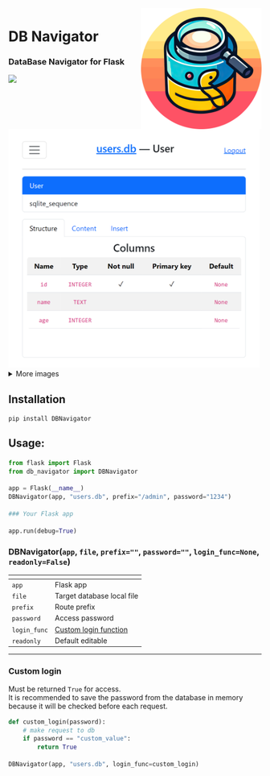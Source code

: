 <img src="https://raw.githubusercontent.com/SuperZombi/DBNavigator/main/github/images/logo.png" width="240" align="right">

# DB Navigator
### DataBase Navigator for Flask
<img src="https://shields.io/badge/version-v0.1.1-blue"><br>

<img width="500px" src="https://raw.githubusercontent.com/SuperZombi/DBNavigator/main/github/images/preview.png">

<details>
<summary>More images</summary>
<img width="500px" src="https://raw.githubusercontent.com/SuperZombi/DBNavigator/main/github/images/preview_dark.png">
<img width="500px" src="https://raw.githubusercontent.com/SuperZombi/DBNavigator/main/github/images/preview_edit.png">
<img width="500px" src="https://raw.githubusercontent.com/SuperZombi/DBNavigator/main/github/images/preview_sql.png">
</details>


## Installation
```
pip install DBNavigator
```

## Usage:
```python
from flask import Flask
from db_navigator import DBNavigator

app = Flask(__name__)
DBNavigator(app, "users.db", prefix="/admin", password="1234")

### Your Flask app

app.run(debug=True)
```

### DBNavigator(`app`, `file`, `prefix=""`, `password=""`, `login_func=None`, `readonly=False`)
| <!-- --> | <!-- --> |
|----------|----------|
| `app`    | Flask app |
| `file`   | Target database local file|
| `prefix`   | Route prefix |
| `password`   | Access password |
| `login_func`   | [Custom login function](#custom-login) |
| `readonly`   | Default editable |

<hr>

### Custom login
Must be returned `True` for access.<br>
It is recommended to save the password from the database in memory because it will be checked before each request.
```python
def custom_login(password):
	# make request to db
	if password == "custom_value":
		return True	

DBNavigator(app, "users.db", login_func=custom_login)
```
